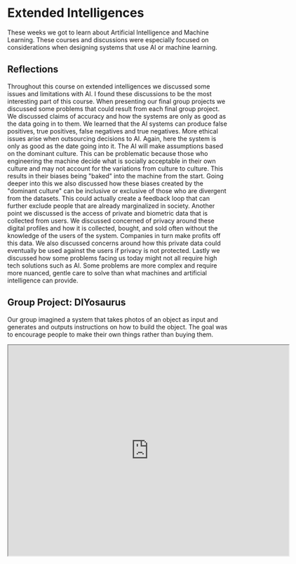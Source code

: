 # Extended Intelligences

These weeks we got to learn about Artificial Intelligence and Machine Learning. These courses and discussions were especially focused on considerations when designing systems that use AI or machine learning. 

## Reflections

Throughout this course on extended intelligences we discussed some issues and limitations with AI. I found these discussions to be the most interesting part of this course. When presenting our final group projects we discussed some problems that could result from each final group project. We discussed claims of accuracy and how the systems are only as good as the data going in to them. We learned that the AI systems can produce false positives, true positives, false negatives and true negatives. More ethical issues arise when outsourcing decisions to AI. Again, here the system is only as good as the date going into it. The AI will make assumptions based on the dominant culture. This can be problematic because those who engineering the machine decide what is socially acceptable in their own culture and may not account for the variations from culture to culture. This results in their biases being "baked" into the machine from the start. Going deeper into this we also discussed how these biases created by the "dominant culture" can be inclusive or exclusive of those who are divergent from the datasets. This could actually create a feedback loop that can further exclude people that are already marginalized in society. Another point we discussed is the access of private and biometric data that is collected from users. We discussed concerned of privacy around these digital profiles and how it is collected, bought, and sold often without the knowledge of the users of the system. Companies in turn make profits off this data. We also discussed concerns around how this private data could eventually be used against the users if privacy is not protected. Lastly we discussed how some problems facing us today might not all require high tech solutions such as AI. Some problems are more complex and require more nuanced, gentle care to solve than what machines and artificial intelligence can provide. 

## Group Project: DIYosaurus

Our group imagined a system that takes photos of an object as input and generates and outputs instructions on how to build the object. The goal was to encourage people to make their own things rather than buying them. 
<iframe src="https://drive.google.com/file/d/184Cd-Xiug8Q97-E9UmpPu0RpM6Ush5v9/preview" width="640" height="480" allow="autoplay"></iframe>